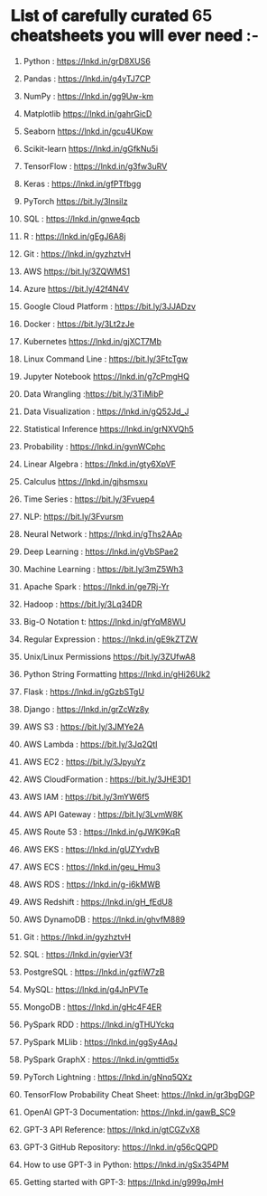 # 𝐋𝐢𝐬𝐭 𝐨𝐟 𝐜𝐚𝐫𝐞𝐟𝐮𝐥𝐥𝐲 𝐜𝐮𝐫𝐚𝐭𝐞𝐝 65 𝐜𝐡𝐞𝐚𝐭𝐬𝐡𝐞𝐞𝐭𝐬 𝐲𝐨𝐮 𝐰𝐢𝐥𝐥 𝐞𝐯𝐞𝐫 𝐧𝐞𝐞𝐝 :-

1.  Python : https://lnkd.in/grD8XUS6

2.  Pandas : https://lnkd.in/g4yTJ7CP

3.  NumPy : https://lnkd.in/gg9Uw-km

4.   Matplotlib https://lnkd.in/gahrGicD

5.  Seaborn https://lnkd.in/gcu4UKpw

6.  Scikit-learn https://lnkd.in/gGfkNu5i

7.  TensorFlow : https://lnkd.in/g3fw3uRV

8.  Keras : https://lnkd.in/gfPTfbgg

9.  PyTorch https://bit.ly/3lnsiIz

10.  SQL : https://lnkd.in/gnwe4qcb

11. R : https://lnkd.in/gEgJ6A8j

12.  Git : https://lnkd.in/gyzhztvH

13. AWS https://bit.ly/3ZQWMS1

14. Azure https://bit.ly/42f4N4V

15.  Google Cloud Platform : https://bit.ly/3JJADzv

16.  Docker : https://bit.ly/3Lt2zJe

17.  Kubernetes https://lnkd.in/gjXCT7Mb

18. Linux Command Line : https://bit.ly/3FtcTgw

19.  Jupyter Notebook https://lnkd.in/g7cPmgHQ

20.  Data Wrangling :https://bit.ly/3TiMibP

21.  Data Visualization : https://lnkd.in/gQ52Jd_J

22.  Statistical Inference https://lnkd.in/grNXVQh5

23. Probability : https://lnkd.in/gvnWCphc

24. Linear Algebra : https://lnkd.in/gty6XpVF

25.  Calculus https://lnkd.in/gjhsmsxu

26. Time Series : https://bit.ly/3Fvuep4

27. NLP: https://bit.ly/3Fvursm

28.  Neural Network : https://lnkd.in/gThs2AAp

29. Deep Learning : https://lnkd.in/gVbSPae2

30.  Machine Learning : https://bit.ly/3mZ5Wh3

31.  Apache Spark : https://lnkd.in/ge7Rj-Yr

32. Hadoop : https://bit.ly/3Lq34DR

33. Big-O Notation t: https://lnkd.in/gfYqM8WU

34.  Regular Expression : https://lnkd.in/gE9kZTZW

35.  Unix/Linux Permissions https://bit.ly/3ZUfwA8

36.  Python String Formatting https://lnkd.in/gHi26Uk2

37.  Flask : https://lnkd.in/gGzbSTgU

38.  Django : https://lnkd.in/grZcWz8y

39.  AWS S3 : https://bit.ly/3JMYe2A

40.  AWS Lambda : https://bit.ly/3Jq2QtI

41.  AWS EC2 : https://bit.ly/3JpyuYz

42.  AWS CloudFormation : https://bit.ly/3JHE3D1

43.  AWS IAM : https://bit.ly/3mYW6f5

44.  AWS API Gateway : https://bit.ly/3LvmW8K

45.  AWS Route 53 : https://lnkd.in/gJWK9KqR

46.  AWS EKS : https://lnkd.in/gUZYvdvB

47.  AWS ECS : https://lnkd.in/geu_Hmu3

48. AWS RDS : https://lnkd.in/g-i6kMWB

49.  AWS Redshift : https://lnkd.in/gH_fEdU8

50.  AWS DynamoDB : https://lnkd.in/ghvfM889

51. Git : https://lnkd.in/gyzhztvH

52.  SQL : https://lnkd.in/gyierV3f

53.   PostgreSQL : https://lnkd.in/gzfiW7zB

54.  MySQL: https://lnkd.in/g4JnPVTe

55.  MongoDB : https://lnkd.in/gHc4F4ER

56.  PySpark RDD : https://lnkd.in/gTHUYckq

57.  PySpark MLlib : https://lnkd.in/ggSy4AqJ

58.  PySpark GraphX : https://lnkd.in/gmttid5x

59.  PyTorch Lightning : https://lnkd.in/gNnq5QXz

60.   TensorFlow Probability Cheat Sheet: https://lnkd.in/gr3bgDGP

61. OpenAI GPT-3 Documentation: https://lnkd.in/gawB_SC9

62. GPT-3 API Reference: https://lnkd.in/gtCGZvX8

63. GPT-3 GitHub Repository: https://lnkd.in/g56cQQPD

64. How to use GPT-3 in Python: https://lnkd.in/gSx354PM

65. Getting started with GPT-3: https://lnkd.in/g999qJmH
